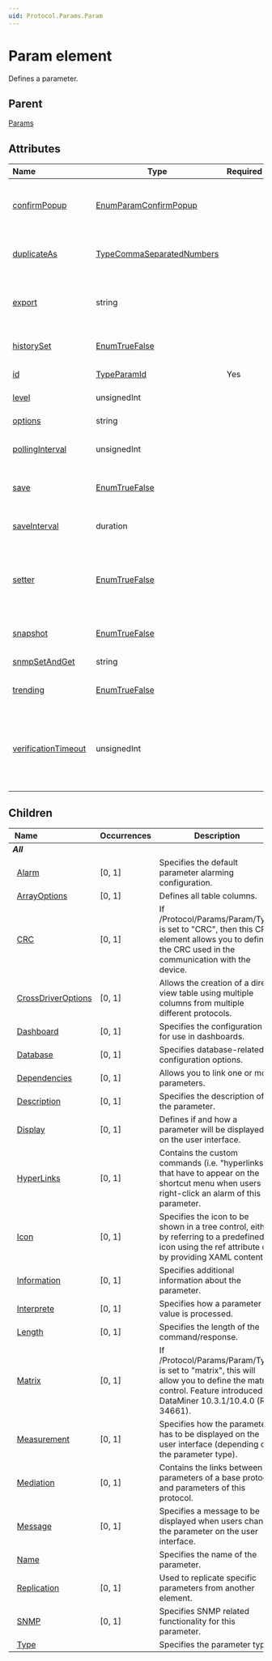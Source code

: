 ```yaml
---
uid: Protocol.Params.Param
---
```


# Param element

Defines a parameter.

## Parent

[Params](xref:Protocol.Params)

## Attributes

|Name&nbsp;&nbsp;&nbsp;&nbsp;&nbsp;&nbsp;&nbsp;&nbsp;&nbsp;&nbsp;&nbsp;&nbsp;&nbsp;&nbsp;&nbsp;&nbsp;&nbsp;&nbsp;&nbsp;&nbsp;&nbsp;&nbsp;&nbsp;&nbsp;|Type|Required|Description|
|--- |--- |--- |--- |
|[confirmPopup](xref:Protocol.Params.Param-confirmPopup)|[EnumParamConfirmPopup](xref:Protocol-EnumParamConfirmPopup)||Overrides the "*Never ask for confirmation after setting parameter value*" setting in DataMiner Cube.|
|[duplicateAs](xref:Protocol.Params.Param-duplicateAs)|[TypeCommaSeparatedNumbers](xref:Protocol-TypeCommaSeparatedNumbers)||Takes the value of another parameter and displays it in a column of a view table.|
|[export](xref:Protocol.Params.Param-export)|string||Allows exporting a parameter to an exported protocol used by a dynamic virtual element (DVE).|
|[historySet](xref:Protocol.Params.Param-historySet)|[EnumTrueFalse](xref:Protocol-EnumTrueFalse)||Specifies that this parameter is a history set parameter.|
|[id](xref:Protocol.Params.Param-id)|[TypeParamId](xref:Protocol-TypeParamId)|Yes|Specifies the ID of the parameter.|
|[level](xref:Protocol.Params.Param-level)|unsignedInt||Specifies the security level of this parameter.|
|[options](xref:Protocol.Params.Param-options)|string||Specifies the options applied to this parameter.|
|[pollingInterval](xref:Protocol.Params.Param-pollingInterval)|unsignedInt||Specifies the polling interval (ms) as a hint for the real-time trend graph.|
|[save](xref:Protocol.Params.Param-save)|[EnumTrueFalse](xref:Protocol-EnumTrueFalse)||Specifies whether the parameter has to be saved each time its value changes.|
|[saveInterval](xref:Protocol.Params.Param-saveInterval)|duration||Specifies that only one save operation must be executed per interval.|
|[setter](xref:Protocol.Params.Param-setter)|[EnumTrueFalse](xref:Protocol-EnumTrueFalse)||Specifies whether the value of the write parameter will be copied to the corresponding read parameter (without the need to add a trigger or an action).|
|[snapshot](xref:Protocol.Params.Param-snapshot)|[EnumTrueFalse](xref:Protocol-EnumTrueFalse)||Specifies the offload of snapshots of a parameter to the central database.|
|[snmpSetAndGet](xref:Protocol.Params.Param-snmpSetAndGet)|string||Performs a set and get on a "write" parameter.|
|[trending](xref:Protocol.Params.Param-trending)|[EnumTrueFalse](xref:Protocol-EnumTrueFalse)||Specifies whether the parameter supports trending.|
|[verificationTimeout](xref:Protocol.Params.Param-verificationTimeout)|unsignedInt||Overrides the default verification timeout (or the verification timeout value set in MaintenanceSettings.xml) for this parameter with the specified value (in milliseconds).|

## Children

|Name&nbsp;&nbsp;&nbsp;&nbsp;&nbsp;&nbsp;&nbsp;&nbsp;&nbsp;&nbsp;&nbsp;&nbsp;&nbsp;&nbsp;&nbsp;&nbsp;&nbsp;&nbsp;&nbsp;&nbsp;&nbsp;&nbsp;&nbsp;&nbsp;|Occurrences|Description|
|--- |--- |--- |
|***All***|||
|&nbsp;&nbsp;[Alarm](xref:Protocol.Params.Param.Alarm)|[0, 1]|Specifies the default parameter alarming configuration.|
|&nbsp;&nbsp;[ArrayOptions](xref:Protocol.Params.Param.ArrayOptions)|[0, 1]|Defines all table columns.|
|&nbsp;&nbsp;[CRC](xref:Protocol.Params.Param.CRC)|[0, 1]|If /Protocol/Params/Param/Type is set to "CRC", then this CRC element allows you to define the CRC used in the communication with the device.|
|&nbsp;&nbsp;[CrossDriverOptions](xref:Protocol.Params.Param.CrossDriverOptions)|[0, 1]|Allows the creation of a direct view table using multiple columns from multiple different protocols.|
|&nbsp;&nbsp;[Dashboard](xref:Protocol.Params.Param.Dashboard)|[0, 1]|Specifies the configuration for use in dashboards.|
|&nbsp;&nbsp;[Database](xref:Protocol.Params.Param.Database)|[0, 1]|Specifies database-related configuration options.|
|&nbsp;&nbsp;[Dependencies](xref:Protocol.Params.Param.Dependencies)|[0, 1]|Allows you to link one or more parameters.|
|&nbsp;&nbsp;[Description](xref:Protocol.Params.Param.Description)|[0, 1]|Specifies the description of the parameter.|
|&nbsp;&nbsp;[Display](xref:Protocol.Params.Param.Display)|[0, 1]|Defines if and how a parameter will be displayed on the user interface.|
|&nbsp;&nbsp;[HyperLinks](xref:Protocol.Params.Param.HyperLinks)|[0, 1]|Contains the custom commands (i.e. "hyperlinks") that have to appear on the shortcut menu when users right-click an alarm of this parameter.|
|&nbsp;&nbsp;[Icon](xref:Protocol.Params.Param.Icon)|[0, 1]|Specifies the icon to be shown in a tree control, either by referring to a predefined icon using the ref attribute or by providing XAML content.|
|&nbsp;&nbsp;[Information](xref:Protocol.Params.Param.Information)|[0, 1]|Specifies additional information about the parameter.|
|&nbsp;&nbsp;[Interprete](xref:Protocol.Params.Param.Interprete)|[0, 1]|Specifies how a parameter value is processed.|
|&nbsp;&nbsp;[Length](xref:Protocol.Params.Param.Length)|[0, 1]|Specifies the length of the command/response.|
|&nbsp;&nbsp;[Matrix](xref:Protocol.Params.Param.Matrix)|[0, 1]|If /Protocol/Params/Param/Type is set to "matrix", this will allow you to define the matrix control. Feature introduced in DataMiner 10.3.1/10.4.0 (RN 34661).|
|&nbsp;&nbsp;[Measurement](xref:Protocol.Params.Param.Measurement)|[0, 1]|Specifies how the parameter has to be displayed on the user interface (depending on the parameter type).|
|&nbsp;&nbsp;[Mediation](xref:Protocol.Params.Param.Mediation)|[0, 1]|Contains the links between parameters of a base protocol and parameters of this protocol.|
|&nbsp;&nbsp;[Message](xref:Protocol.Params.Param.Message)|[0, 1]|Specifies a message to be displayed when users change the parameter on the user interface.|
|&nbsp;&nbsp;[Name](xref:Protocol.Params.Param.Name)||Specifies the name of the parameter.|
|&nbsp;&nbsp;[Replication](xref:Protocol.Params.Param.Replication)|[0, 1]|Used to replicate specific parameters from another element.|
|&nbsp;&nbsp;[SNMP](xref:Protocol.Params.Param.SNMP)|[0, 1]|Specifies SNMP related functionality for this parameter.|
|&nbsp;&nbsp;[Type](xref:Protocol.Params.Param.Type)||Specifies the parameter type.|

